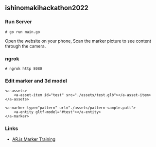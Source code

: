 ## ishinomakihackathon2022

### Run Server

```
# go run main.go
```

Open the website on your phone, Scan the marker picture to see content through the camera.

### ngrok

```
# ngrok http 8080
```

### Edit marker and 3d model

```:html
<a-assets>
    <a-asset-item id="test" src="./assets/test.glb"></a-asset-item>
</a-assets>

<a-marker type="pattern" url="./assets/pattern-sample.patt">
    <a-entity gltf-model="#test"></a-entity>
</a-marker>
```

### Links
- [AR.js Marker Training](https://jeromeetienne.github.io/AR.js/three.js/examples/marker-training/examples/generator.html)
